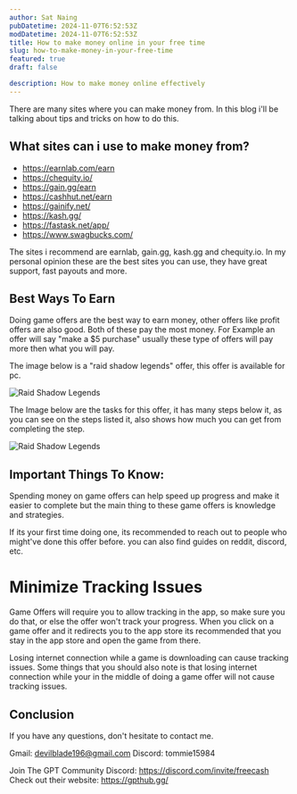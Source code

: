 ```yaml
---
author: Sat Naing
pubDatetime: 2024-11-07T6:52:53Z
modDatetime: 2024-11-07T6:52:53Z
title: How to make money online in your free time
slug: how-to-make-money-in-your-free-time
featured: true
draft: false

description: How to make money online effectively
---
```


There are many sites where you can make money from. In this blog i'll be talking about tips and tricks on how to do this. 

## What sites can i use to make money from?

- https://earnlab.com/earn
- https://chequity.io/
- https://gain.gg/earn
- https://cashhut.net/earn
- https://gainify.net/
- https://kash.gg/
- https://fastask.net/app/
- https://www.swagbucks.com/

The sites i recommend are earnlab, gain.gg, kash.gg and chequity.io.
In my personal opinion these are the best sites you can use, they have great support, fast payouts and more.

## Best Ways To Earn

Doing game offers are the best way to earn money, other offers like profit offers are also good. Both of these pay the most money. For Example an offer will say "make a $5 purchase" usually these type of offers will pay more then what you will pay. 

The image below is a "raid shadow legends" offer, this offer is available for pc.

![Raid Shadow Legends](@assets/images/raid1.PNG)

The Image below are the tasks for this offer, it has many steps below it, as you can see on the steps listed it, also shows how much you can get from completing the step. 

![Raid Shadow Legends](@assets/images/raid2.png)

## Important Things To Know:

Spending money on game offers can help speed up progress and make it easier to complete but the main thing to these game offers is knowledge and strategies. 

If its your first time doing one, its recommended to reach out to people who might've done this offer before. you can also find guides on reddit, discord, etc.

# Minimize Tracking Issues 

Game Offers will require you to allow tracking in the app, so make sure you do that, or else the offer won't track your progress. When you click on a game offer and it redirects you to the app store its recommended that you stay in the app store and open the game from there.

Losing internet connection while a game is downloading can cause tracking issues. Some things that you should also note is that losing internet connection while your in the middle of doing a game offer will not cause tracking issues. 

## Conclusion

If you have any questions, don't hesitate to contact me. 

Gmail: devilblade196@gmail.com
Discord: tommie15984

Join The GPT Community Discord: https://discord.com/invite/freecash
Check out their website: https://gpthub.gg/